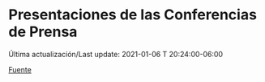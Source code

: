 # Presentaciones de las Conferencias de Prensa

Última actualización/Last update: 2021-01-06 T 20:24:00-06:00

 [Fuente](https://www.gob.mx/salud/documentos/presentaciones-de-las-conferencias-de-prensa)
